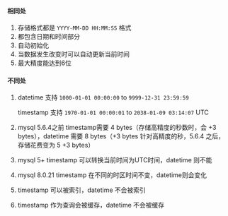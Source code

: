 #### 相同处

1. 存储格式都是 `YYYY-MM-DD HH:MM:SS` 格式
2. 都包含日期和时间部分
3. 自动初始化
4. 当数据发生改变时可以自动更新当前时间
5. 最大精度能达到6位

#### 不同处

1. datetime 支持 `1000-01-01 00:00:00` to `9999-12-31 23:59:59`

   timestamp 支持 `1970-01-01 00:00:01` to `2038-01-09 03:14:07` UTC

2. mysql 5.6.4之前 timestamp需要 4 bytes（存储高精度的秒数时，会 +3 bytes），datetime 需要 8 bytes（+3 bytes 针对高精度的秒，5.6.4 之后，存储花费变为 5 +3 bytes）

3. mysql 5+ timestamp 可以转换当前时间为UTC时间，datetime 则不能

4. mysql 8.0.21 timestamp 在不同的时区时间不变，datetime则会变化

5. timestamp 可以被索引，datetime 不会被索引

6. timestamp 作为查询会被缓存，datetime 不会被缓存